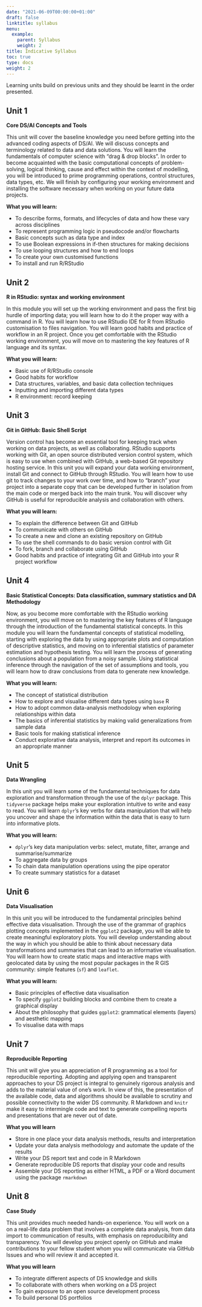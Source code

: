 ```yaml
---
date: "2021-06-09T00:00:00+01:00"
draft: false
linktitle: syllabus
menu:
  example:
    parent: Syllabus
    weight: 2
title: Indicative Syllabus
toc: true
type: docs
weight: 2
---
```



Learning units build on previous units and they should be learnt in the order presented.

## Unit 1

**Core DS/AI Concepts and Tools**

This unit will cover the baseline knowledge you need before getting into the advanced coding aspects of DS/AI. We will discuss concepts and terminology related to data and data solutions. You will learn the fundamentals of computer science with “drag & drop blocks”. In order to become acquainted with the basic computational concepts of problem-solving, logical thinking, cause and effect within the context of modelling, you will be introduced to prime programming operations, control structures, data types, etc. We will finish by configuring your working environment and installing the software necessary when working on your future data projects.  

**What you will learn:**

*	To describe forms, formats, and lifecycles of data and how these vary across disciplines
*	To represent programming logic in pseudocode and/or flowcharts
*	Basic concepts such as data type and index
*	To use Boolean expressions in if-then structures for making decisions 
*	To use looping structures and how to end loops
*	To create your own customised functions
*	To install and run R/RStudio

## Unit 2

**R in RStudio: syntax and working environment**

In this module you will set up the working environment and pass the first big hurdle of importing data; you will learn how to do it the proper way with a command in R. You will learn how to use RStudio IDE for R from RStudio customisation to files navigation. You will learn good habits and practice of workflow in an R project. Once you get comfortable with the RStudio working environment, you will move on to mastering the key features of R language and its syntax.

**What you will learn:**

*	Basic use of R/RStudio console
*	Good habits for workflow
*	Data structures, variables, and basic data collection techniques
*	Inputting and importing different data types
*	R environment: record keeping

## Unit 3

**Git in GitHub: Basic Shell Script**

Version control has become an essential tool for keeping track when working on data projects, as well as collaborating. RStudio supports working with Git, an open source distributed version control system, which is easy to use when combined with GitHub, a web-based Git repository hosting service. In this unit you will expand your data working environment, install Git and connect to GitHub through RStudio. You will learn how to use git to track changes to your work over time, and how to “branch” your project into a separate copy that can be developed further in isolation from the main code or merged back into the main trunk. You will discover why GitHub is useful for reproducible analysis and collaboration with others.  

**What you will learn:**

*	To explain the difference between Git and GitHub
*	To communicate with others on GitHub
*	To create a new and clone an existing repository on GitHub
*	To use the shell commands to do basic version control with Git
*	To fork, branch and collaborate using GitHub
*	Good habits and practice of integrating Git and GitHub into your R project workflow 

## Unit 4

**Basic Statistical Concepts: Data classification, summary statistics and DA Methodology**

Now, as you become more comfortable with the RStudio working environment, you will move on to mastering the key features of R language through the introduction of the fundamental statistical concepts. In this module you will learn the fundamental concepts of statistical modelling, starting with exploring the data by using appropriate plots and computation of descriptive statistics, and moving on to inferential statistics of parameter estimation and hypothesis testing. You will learn the process of generating conclusions about a population from a noisy sample. Using statistical inference through the navigation of the set of assumptions and tools, you will learn how to draw conclusions from data to generate new knowledge.

**What you will learn:**

*	The concept of statistical distribution 
*	How to explore and visualise different data types using `base` R
*	How to adopt common data-analysis methodology when exploring relationships within data
*	The basics of inferential statistics by making valid generalizations from sample data 
*	Basic tools for making statistical inference
*	Conduct explorative data analysis, interpret and report its outcomes in an appropriate manner

## Unit 5

**Data Wrangling**

In this unit you will learn some of the fundamental techniques for data exploration and transformation through the use of the `dplyr` package. This `tidyverse` package helps make your exploration intuitive to write and easy to read. You will learn `dplyr`’s key verbs for data manipulation that will help you uncover and shape the information within the data that is easy to turn into informative plots. 

**What you will learn:**

*	`dplyr`’s key data manipulation verbs: select, mutate, filter, arrange and summarise/summarize
*	To aggregate data by groups
*	To chain data manipulation operations using the pipe operator
* To create summary statistics for a dataset

 
## Unit 6

**Data Visualisation**

In this unit you will be introduced to the fundamental principles behind effective data visualisation. Through the use of the grammar of graphics plotting concepts implemented in the `ggplot2` package, you will be able to create meaningful exploratory plots. You will develop understanding about the way in which you should be able to think about necessary data transformations and summaries that can lead to an informative visualisation. You will learn how to create static maps and interactive maps with geolocated data by using the most popular packages in the R GIS community: simple features (`sf`) and `leaflet`.

**What you will learn:**

*	Basic principles of effective data visualisation
*	To specify `ggplot2` building blocks and combine them to create a graphical display
*	About the philosophy that guides `ggplot2`: grammatical elements (layers) and aesthetic mapping
*	To visualise data with maps

## Unit 7

**Reproducible Reporting**

This unit will give you an appreciation of R programming as a tool for reproducible reporting.  Adopting and applying open and transparent approaches to your DS project is integral to genuinely rigorous analysis and adds to the material value of one’s work. In view of this, the presentation of the available code, data and algorithms should be available to scrutiny and possible connectivity to the wider DS community. R Markdown and `knitr` make it easy to intermingle code and text to generate compelling reports and presentations that are never out of date. 

**What you will learn** 

*	Store in one place your data analysis methods, results and interpretation
*	Update your data analysis methodology and automate the update of the results
*	Write your DS report text and code in R Markdown
*	Generate reproducible DS reports that display your code and results
*	Assemble your DS reporting as either HTML, a PDF or a Word document using the package `rmarkdown`
 
## Unit 8

**Case Study**

This unit provides much needed hands-on experience. You will work on a 
on a real-life data problem that involves a complete data analysis, from data import to communication of results, with emphasis on reproducibility and transparency. You will develop you project openly on GitHub and make contributions to your fellow student whom you will communicate via GitHub Issues and who will review it and accepted it. 

**What you will learn**

*	To integrate different aspects of DS knowledge and skills
*	To collaborate with others when working on a DS project
*	To gain exposure to an open source development process
*	To build personal DS portfolios

